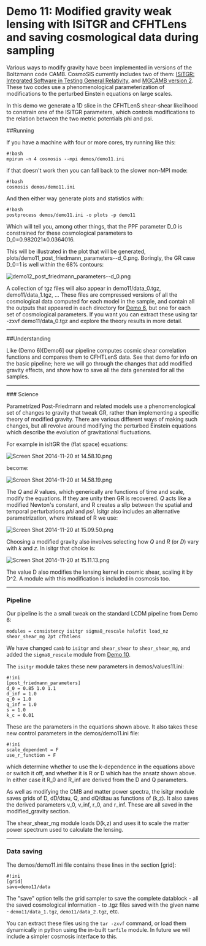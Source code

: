 # Demo 11: Modified gravity weak lensing with ISiTGR and CFHTLens and saving cosmological data during sampling

Various ways to modify gravity have been implemented in versions of the Boltzmann code CAMB.  CosmoSIS currently includes two of them: [ISiTGR: Integrated Software in Testing General Relativity](http://www.utdallas.edu/~jnd041000/isitgr/), and [MGCAMB version 2](http://www.sfu.ca/~aha25/MGCAMB.html).  These two codes use a phenomenological parameterization of modifications to the perturbed Einstein equations on large scales.

In this demo we generate a 1D slice in the CFHTLenS shear-shear likelihood to constrain one of the ISiTGR parameters, which controls modifications to the relation between the two metric potentials phi and psi.

##Running

If you have a machine with four or more cores, try running like this:

```
#!bash
mpirun -n 4 cosmosis --mpi demos/demo11.ini
```

if that doesn't work then you can fall back to the slower non-MPI mode:
```
#!bash
cosmosis demos/demo11.ini
```

And then either way generate plots and statistics with:

```
#!bash
postprocess demos/demo11.ini -o plots -p demo11
```

Which will tell you, among other things, that the PPF parameter D_0 is constrained for these cosmological parameters to D_0=0.982021±0.0364016.  

This will be illustrated in the plot that will be generated, plots/demo11_post_friedmann_parameters--d_0.png.  Boringly, the GR case D_0=1 is well within the 68% contours:

![demo12_post_friedmann_parameters--d_0.png](https://bitbucket.org/repo/KdA86K/images/754248129-demo12_post_friedmann_parameters--d_0.png)

A collection of tgz files will also appear in demo11/data_0.tgz, demo11/data_1.tgz, ...
These files are compressed versions of all the cosmological data computed for each model in the sample, and contain all the outputs that appeared in each directory for [Demo 6](Demo6), but one for each set of cosmological parameters.  If you want you can extract these using tar -zxvf demo11/data_0.tgz and explore the theory results in more detail.

------------------------------
##Understanding

Like (Demo 6)[Demo6] our pipeline computes cosmic shear correlation functions and compares them to CFHTLenS data.  See that demo for info on the basic pipeline; here we will go through the changes that add modified gravity effects, and show how to save all the data generated for all the samples.

------------------------------
### Science

Parametrized Post-Friedmann and related models use a phenomenological set of changes to gravity that tweak GR, rather than implementing a specific theory of modified gravity.  There are various different ways of making such changes, but all revolve around modifying the perturbed Einstein equations which describe the evolution of gravitational fluctuations.

For example in isItGR the (flat space) equations:

![Screen Shot 2014-11-20 at 14.58.10.png](https://bitbucket.org/repo/KdA86K/images/3848156670-Screen%20Shot%202014-11-20%20at%2014.58.10.png)

become:

![Screen Shot 2014-11-20 at 14.58.19.png](https://bitbucket.org/repo/KdA86K/images/2968548161-Screen%20Shot%202014-11-20%20at%2014.58.19.png)

The *Q* and *R* values, which generically are functions of time and scale, modify the equations. If they are unity then GR is recovered.  *Q* acts like a modified Newton's constant, and R creates a slip between the spatial and temporal perturbations *phi* and *psi*.  Isitgr also includes an alternative parametrization, where instead of R we use:

![Screen Shot 2014-11-20 at 15.09.50.png](https://bitbucket.org/repo/KdA86K/images/2322847912-Screen%20Shot%202014-11-20%20at%2015.09.50.png)

Choosing a modified gravity also involves selecting how *Q* and *R* (or *D*) vary with *k* and *z*.  In isitgr that choice is:

![Screen Shot 2014-11-20 at 15.11.13.png](https://bitbucket.org/repo/KdA86K/images/422418772-Screen%20Shot%202014-11-20%20at%2015.11.13.png)

The value D also modifies the lensing kernel in cosmic shear, scaling it by D^2.  A module with this modification is included in cosmosis too.

------------------------------

### Pipeline

Our pipeline is the a small tweak on the standard LCDM pipeline from Demo 6:

    modules = consistency isitgr sigma8_rescale halofit load_nz shear_shear_mg 2pt cfhtlens

We have changed ```camb``` to ```isitgr``` and ```shear_shear``` to ```shear_shear_mg```, and added the ```sigma8_rescale``` module from [Demo 10](Demo10).

The ```isitgr``` module takes these new parameters in demos/values11.ini:

```
#!ini
[post_friedmann_parameters]
d_0 = 0.85 1.0 1.1
d_inf = 1.0
q_0 = 1.0
q_inf = 1.0
s = 1.0
k_c = 0.01
```
These are the parameters in the equations shown above.  It also takes these new control parameters in the demos/demo11.ini file:

```
#!ini
scale_dependent = F
use_r_function = F
```

which determine whether to use the k-dependence in the equations above or switch it off, and whether it is R or D which has the ansatz shown above.  In either case it R_0 and R_inf are derived from the D and Q parameters.

As well as modifying the CMB and matter power spectra, the isitgr module saves grids of D, dD/dtau, Q, and dQ/dtau as functions of (k,z).  It also saves the derived parameters v_0, v_inf, r_0, and r_inf.  These are all saved in the modified_gravity section.

The shear_shear_mg module loads D(k,z) and uses it to scale the matter power spectrum used to calculate the lensing.

------------------------------

### Data saving

The demos/demo11.ini file contains these lines in the section [grid]:

```
#!ini
[grid]
save=demo11/data
```

The "save" option tells the grid sampler to save the complete datablock - all the saved cosmological information - to .tgz files saved with the given name - ```demo11/data_1.tgz```, ```demo11/data_2.tgz```, etc.

You can extract these files using the ```tar -zxvf``` command, or load them dynamically in python using the in-built ```tarfile``` module.  In future we will include a simpler cosmosis interface to this.